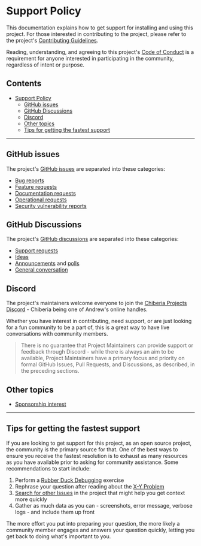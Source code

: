# Support Policy

This documentation explains how to get support for installing and using this project. For those interested in
contributing to the project, please refer to the project's [Contributing Guidelines][contributing].

Reading, understanding, and agreeing to this project's [Code of Conduct][code-conduct] is a requirement for anyone
interested in participating in the community, regardless of intent or purpose.

<!-- prettier-ignore-start -->
<!-- omit from toc -->
## Contents

- [Support Policy](#support-policy)
  - [GitHub issues](#github-issues)
  - [GitHub Discussions](#github-discussions)
  - [Discord](#discord)
  - [Other topics](#other-topics)
  - [Tips for getting the fastest support](#tips-for-getting-the-fastest-support)

---
<!-- prettier-ignore-end -->

## GitHub issues

The project's [GitHub issues][gh-issues] are separated into these categories:

- [Bug reports][issue-bug]
- [Feature requests][issue-feature]
- [Documentation requests][issue-docs]
- [Operational requests][issue-ops]
- [Security vulnerability reports][issue-security]

## GitHub Discussions

The project's [GitHub discussions][gh-discussions] are separated into these categories:

- [Support requests][disc-support]
- [Ideas][disc-ideas]
- [Announcements][disc-announce] and [polls][disc-polls]
- [General conversation][disc-general]

## Discord

The project's maintainers welcome everyone to join the [Chiberia Projects Discord][discord] - Chiberia being one of
Andrew's online handles.

Whether you have interest in contributing, need support, or are just looking for a fun community to be a part of, this
is a great way to have live conversations with community members.

> There is no guarantee that Project Maintainers can provide support or feedback through Discord - while there is always
> an aim to be available, Project Maintainers have a primary focus and priority on formal GitHub Issues, Pull Requests,
> and Discussions, as described, in the preceding sections.

## Other topics

- [Sponsorship interest][sponsorship]

---

## Tips for getting the fastest support

If you are looking to get support for this project, as an open source project, the community is the primary source for
that. One of the best ways to ensure you receive the fastest resolution is to exhaust as many resources as you have
available prior to asking for community assistance. Some recommendations to start include:

1. Perform a [Rubber Duck Debugging][rubber-duck] exercise
2. Rephrase your question after reading about the [X-Y Problem][xy]
3. [Search for other Issues][gh-issues] in the project that might help you get context more quickly
4. Gather as much data as you can - screenshots, error message, verbose logs - and include them up front

The more effort you put into preparing your question, the more likely a community member engages and answers your
question quickly, letting you get back to doing what's important to you.

<!-- Link repository -->
<!-- editorconfig-checker-disable -->

[code-conduct]: CODE_OF_CONDUCT.md
[contributing]: CONTRIBUTING.md
[disc-announce]: https://github.com/andrewvaughan/template-core/discussions/categories/announcements
[disc-general]: https://github.com/andrewvaughan/template-core/discussions/categories/general
[disc-ideas]: https://github.com/andrewvaughan/template-core/discussions/categories/ideas
[disc-polls]: https://github.com/andrewvaughan/template-core/discussions/categories/polls
[disc-support]: https://github.com/andrewvaughan/template-core/discussions/categories/q-a-support
[discord]: https://discord.gg/6x6T3yMtvB
[gh-issues]: https://github.com/andrewvaughan/template-core/issues
[gh-discussions]: https://github.com/andrewvaughan/template-core/discussions
[issue-bug]: https://github.com/andrewvaughan/template-core/issues/new?assignees=andrewvaughan&labels=Needs+Triage%2CRequest%3A+Bug+Fix&projects=&template=BUG_REPORT.yml
[issue-feature]: https://github.com/andrewvaughan/template-core/issues/new?assignees=andrewvaughan&labels=Needs+Triage%2CRequest%3A+Feature+Request&projects=&template=FEATURE_REQUEST.yml
[issue-docs]: https://github.com/andrewvaughan/template-core/issues/new?assignees=andrewvaughan&labels=Needs+Triage%2CRequest%3A+Documentation&projects=&template=DOCUMENTATION_REQUEST.yml
[issue-ops]: https://github.com/andrewvaughan/template-core/issues/new?assignees=andrewvaughan&labels=Needs+Triage%2CRequest%3A+Ops&projects=&template=OPERATIONAL_REQUEST.yml
[issue-security]: https://github.com/andrewvaughan/template-core/security/advisories/new
[rubber-duck]: https://rubberduckdebugging.com
[sponsorship]: https://andrewvaughan.github.io/sponsorships
[xy]: https://meta.stackexchange.com/questions/66377/what-is-the-xy-problem/66378#66378

<!-- editorconfig-checker-enable -->
